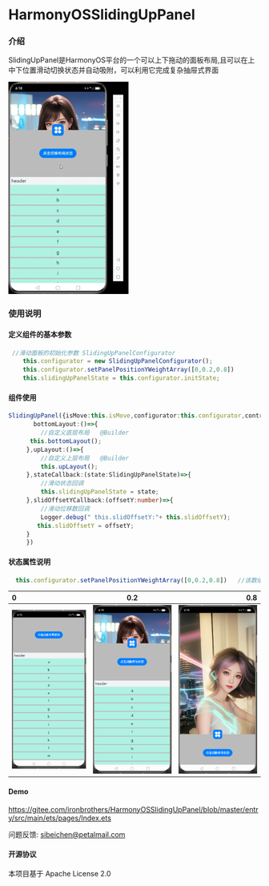 # HarmonyOSSlidingUpPanel

### 介绍
SlidingUpPanel是HarmonyOS平台的一个可以上下拖动的面板布局,且可以在上中下位置滑动切换状态并自动吸附，可以利用它完成复杂抽屉式界面

![Refresh](screenshot/preview.gif)
### 使用说明

#### 定义组件的基本参数
```typescript
 //滑动面板的初始化参数 SlidingUpPanelConfigurator
    this.configurator = new SlidingUpPanelConfigurator();
    this.configurator.setPanelPositionYWeightArray([0,0.2,0.8])
    this.slidingUpPanelState = this.configurator.initState;
```
#### 组件使用
```typescript
SlidingUpPanel({isMove:this.isMove,configurator:this.configurator,controller:this.slidingUpPanelController,
       bottomLayout:()=>{
         //自定义底层布局   @Builder
      this.bottomLayout();
     },upLayout:()=>{
         //自定义上层布局   @Builder
         this.upLayout();
     },stateCallback:(state:SlidingUpPanelState)=>{
         //滑动状态回调
         this.slidingUpPanelState = state;
     },slidOffsetYCallback:(offsetY:number)=>{
         //滑动位移数回调
         Logger.debug(" this.slidOffsetY:"+ this.slidOffsetY);
        this.slidOffsetY = offsetY;
     }
     })
```

#### 状态属性说明
```typescript
  this.configurator.setPanelPositionYWeightArray([0,0.2,0.8])   //该数组对应的权重如下
```
| 0                              |              0.2               |                            0.8 |
|:-------------------------------|:------------------------------:|-------------------------------:|
| <img src="./screenshot/1.png"> | <img src="./screenshot/2.png"> | <img src="./screenshot/3.png"> |




#### Demo
https://gitee.com/ironbrothers/HarmonyOSSlidingUpPanel/blob/master/entry/src/main/ets/pages/Index.ets

问题反馈: sibeichen@petalmail.com

#### 开源协议
本项目基于 Apache License 2.0